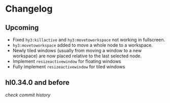 # Changelog

## Upcoming

- Fixed `hy3:killactive` and `hy3:movetoworkspace` not working in fullscreen.
- `hy3:movetoworkspace` added to move a whole node to a workspace.
- Newly tiled windows (usually from moving a window to a new workspace) are now
placed relative to the last selected node.
- Implement `resizeactivewindow` for floating windows
- Fully implement `resizeactivewindow` for tiled windows

## hl0.34.0 and before
*check commit history*
